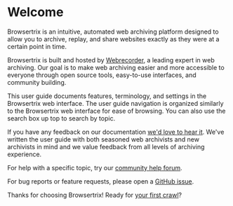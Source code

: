 # Welcome

Browsertrix is an intuitive, automated web archiving platform designed to allow you to archive, replay, and share websites exactly as they were at a certain point in time.

Browsertrix is built and hosted by [Webrecorder](https://webrecorder.net/), a leading expert in web archiving. Our goal is to make web archiving easier and more accessible to everyone through open source tools, easy-to-use interfaces, and community building.

This user guide documents features, terminology, and settings in the Browsertrix web interface. The user guide navigation is organized similarly to the Browsertrix web interface for ease of browsing. You can also use the search box up top to search by topic.

If you have any feedback on our documentation [we'd love to hear it](mailto:docs-feedback@webrecorder.net). We've written the user guide with both seasoned web archivists and new archivists in mind and we value feedback from all levels of archiving experience.

For help with a specific topic, try our [community help forum](https://forum.webrecorder.net/c/help/5).

For bug reports or feature requests, please open a [GitHub issue](https://github.com/webrecorder/browsertrix/issues/new/choose).

Thanks for choosing Browsertrix! Ready for [your first crawl](./getting-started.md)?
